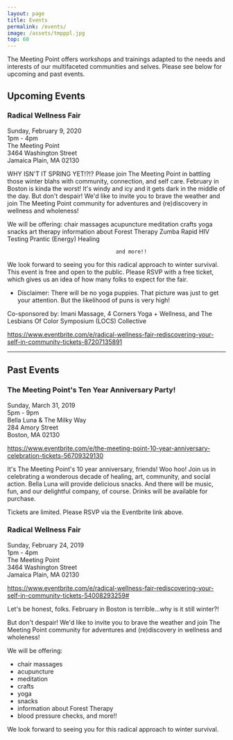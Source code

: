 ```yaml
---
layout: page
title: Events
permalink: /events/
image: /assets/tmpppl.jpg
top: 60
---
```


The Meeting Point offers workshops and trainings adapted to the needs and interests of our multifaceted communities and selves. Please see below for upcoming and past events.

## Upcoming Events

### Radical Wellness Fair 
Sunday, February 9, 2020<br>
1pm - 4pm<br>
The Meeting Point<br>
3464 Washington Street<br>
Jamaica Plain, MA 02130

WHY ISN'T IT SPRING YET!?!? Please join The Meeting Point in battling those winter blahs with community, connection, and self care.
February in Boston is kinda the worst! It's windy and icy and it gets dark in the middle of the day. 
But don't despair! We'd like to invite you to brave the weather and join The Meeting Point community for adventures and (re)discovery in wellness and wholeness!

We will be offering:
chair massages
acupuncture
meditation
crafts
yoga
snacks
art therapy
information about Forest Therapy
Zumba
Rapid HIV Testing
Prantic (Energy) Healing

                                       and more!!

We look forward to seeing you for this radical approach to winter survival.
This event is free and open to the public. Please RSVP with a free ticket, which gives us an idea of how many folks to expect for the fair.

* Disclaimer: There will be no yoga puppies. That picture was just to get your attention. But the likelihood of puns is very high!

Co-sponsored by: Imani Massage, 4 Corners Yoga + Wellness, and The Lesbians Of Color Symposium (LOCS) Collective 

<https://www.eventbrite.com/e/radical-wellness-fair-rediscovering-your-self-in-community-tickets-87207135891>

---

## Past Events

### The Meeting Point's Ten Year Anniversary Party!
Sunday, March 31, 2019<br>
5pm - 9pm<br>
Bella Luna & The Milky Way<br>
284 Amory Street<br> 
Boston, MA 02130

<https://www.eventbrite.com/e/the-meeting-point-10-year-anniversary-celebration-tickets-56709329130>

It's The Meeting Point's 10 year anniversary, friends! Woo hoo! Join us in celebrating a wonderous decade of healing, art, community, and social action. Bella Luna will provide delicious snacks. And there will be music, fun, and our delightful company, of course. Drinks will be available for purchase.

Tickets are limited. Please RSVP via the Eventbrite link above.


### Radical Wellness Fair
Sunday, February 24, 2019<br>
1pm - 4pm<br>
The Meeting Point<br>
3464 Washington Street<br>
Jamaica Plain, MA 02130

<https://www.eventbrite.com/e/radical-wellness-fair-rediscovering-your-self-in-community-tickets-54008293259#>

Let's be honest, folks. February in Boston is terrible...why is it still winter?!

But don't despair! We'd like to invite you to brave the weather and join The Meeting Point community for adventures and (re)discovery in wellness and wholeness!

We will be offering:
* chair massages
* acupuncture
* meditation
* crafts
* yoga
* snacks
* information about Forest Therapy
* blood pressure checks, and more!!

We look forward to seeing you for this radical approach to winter survival.
